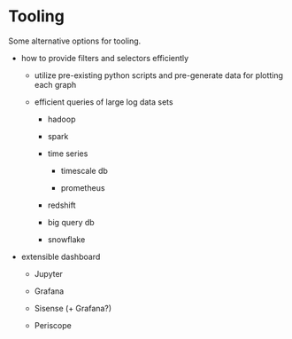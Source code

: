 # Tooling

Some alternative options for tooling.

* how to provide filters and selectors efficiently

  * utilize pre-existing python scripts and pre-generate data for plotting each graph

  * efficient queries of large log data sets

    * hadoop

    * spark

    * time series

      * timescale db

      * prometheus

    * redshift

    * big query db

    * snowflake

* extensible dashboard

  * Jupyter

  * Grafana

  * Sisense (+ Grafana?)

  * Periscope


